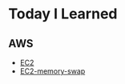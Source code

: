 # Today I Learned

## AWS

- [EC2](https://github.com/LEEJAECHEOL/TIL/blob/master/aws/EC2.md)
- [EC2-memory-swap](https://github.com/LEEJAECHEOL/TIL/blob/master/aws/EC2-memory-swap.md)
